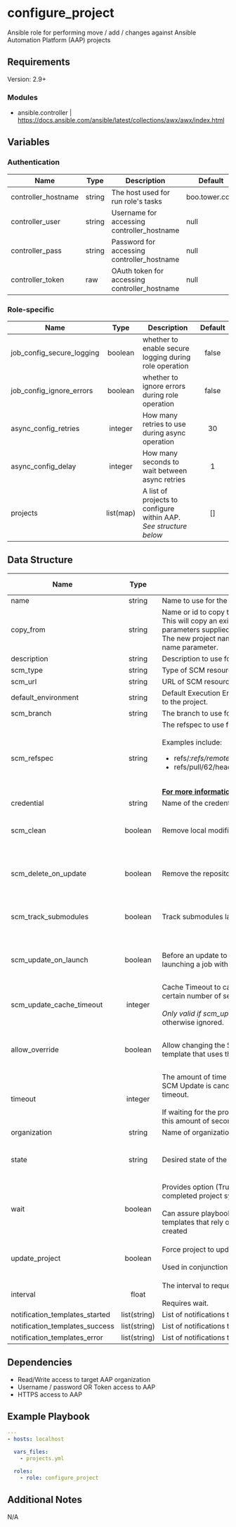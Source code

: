 # configure_project

Ansible role for performing move / add / changes against Ansible Automation Platform (AAP) projects

## Requirements

Version: 2.9+

### Modules
  - ansible.controller | https://docs.ansible.com/ansible/latest/collections/awx/awx/index.html

## Variables

### Authentication

| Name                | Type   | Description                                   | Default           |
| ------------------- | ------ | --------------------------------------------- | ----------------- |
| controller_hostname | string | The host used for run role's tasks            | boo.tower.com     |
| controller_user     | string | Username for accessing controller_hostname    | null              |
| controller_pass     | string | Password for accessing controller_hostname    | null              |
| controller_token    | raw    | OAuth token for accessing controller_hostname | null              |

### Role-specific

| Name                      |   Type    | Description                                                       | Default |
| ------------------------- | :-------: | ----------------------------------------------------------------- | :-----: |
| job_config_secure_logging |  boolean  | whether to enable secure logging during role operation            |  false  |
| job_config_ignore_errors  |  boolean  | whether to ignore errors during role operation                    |  false  |
| async_config_retries      |  integer  | How many retries to use during async operation                    |   30    |
| async_config_delay        |  integer  | How many seconds to wait between async retries                    |    1    |
| projects                  | list(map) | A list of projects to configure within AAP. *See structure below* |   []    |

## Data Structure

| Name                           |     Type     | Description                                                                                                                                                                                                                                                                                                                                                 | Choice / Default                                         |
| ------------------------------ | :----------: | ----------------------------------------------------------------------------------------------------------------------------------------------------------------------------------------------------------------------------------------------------------------------------------------------------------------------------------------------------------- | -------------------------------------------------------- |
| name                           |    string    | Name to use for the project.                                                                                                                                                                                                                                                                                                                                |                                                          |
| copy_from                      |    string    | Name or id to copy the project from.<br>This will copy an existing project and change any parameters supplied.<br>The new project name will be the one provided in the name parameter.                                                                                                                                                                      |                                                          |
| description                    |    string    | Description to use for the project.                                                                                                                                                                                                                                                                                                                         |                                                          |
| scm_type                       |    string    | Type of SCM resource.                                                                                                                                                                                                                                                                                                                                       |                                                          |
| scm_url                        |    string    | URL of SCM resource.                                                                                                                                                                                                                                                                                                                                        |                                                          |
| default_environment            |    string    | Default Execution Environment to use for jobs relating to the project.                                                                                                                                                                                                                                                                                      |                                                          |
| scm_branch                     |    string    | The branch to use for the SCM resource.                                                                                                                                                                                                                                                                                                                     |                                                          |
| scm_refspec                    |    string    | The refspec to use for the SCM resource.<br><br>Examples include:<ul><li>refs/*:refs/remotes/origin/*</li><li>refs/pull/62/head:refs/remotes/origin/pull/62/head</li></ul><br>**[For more information, refer to the Documentation.](https://aap.ascension.org/#/projects/221/edit:~:text=For%20more%20information%2C%20refer%20to%20the%20Documentation.)** |                                                          |
| credential                     |    string    | Name of the credential to use with this SCM resource.                                                                                                                                                                                                                                                                                                       |                                                          |
| scm_clean                      |   boolean    | Remove local modifications before updating.                                                                                                                                                                                                                                                                                                                 | **CHOICES**:<ul><li>true</li><li>**false**</li></ul>     |
| scm_delete_on_update           |   boolean    | Remove the repository completely before updating.                                                                                                                                                                                                                                                                                                           | **CHOICES**:<ul><li>true</li><li>**false**</li></ul>     |
| scm_track_submodules           |   boolean    | Track submodules latest commit on specified branch.                                                                                                                                                                                                                                                                                                         | **CHOICES**:<ul><li>true</li><li>**false**</li></ul>     |
| scm_update_on_launch           |   boolean    | Before an update to the local repository before launching a job with this project.                                                                                                                                                                                                                                                                          | **CHOICES**:<ul><li>true</li><li>**false**</li></ul>     |
| scm_update_cache_timeout       |   integer    | Cache Timeout to cache prior project syncs for a certain number of seconds.<br><br>*Only valid if scm_update_on_launch is to True*, otherwise ignored.                                                                                                                                                                                                      | ""                                                       |
| allow_override                 |   boolean    | Allow changing the SCM branch or revision in a job template that uses this project.                                                                                                                                                                                                                                                                         | **CHOICES**:<ul><li>true</li><li>**false**</li></ul>     |
| timeout                        |   integer    | The amount of time (in seconds) to run before the SCM Update is canceled. A value of 0 means no timeout.<br><br>If waiting for the project to update this will abort after this amount of seconds                                                                                                                                                           |                                                          |
| organization                   |    string    | Name of organization for project.                                                                                                                                                                                                                                                                                                                           | "AscTech"                                                |
| state                          |    string    | Desired state of the resource.                                                                                                                                                                                                                                                                                                                              | **CHOICES**:<ul><li>**present**</li><li>absent</li></ul> |
| wait                           |   boolean    | Provides option (True by default) to wait for completed project sync before returning<br><br>Can assure playbook files are populated so that job templates that rely on the project may be successfully created                                                                                                                                             | **CHOICES**:<ul><li>**true**</li><li>false</li></ul>     |
| update_project                 |   boolean    | Force project to update after changes.<br><br>Used in conjunction with wait, interval, and timeout.                                                                                                                                                                                                                                                         | **CHOICES**:<ul><li>true</li><li>**false**</li></ul>     |
| interval                       |    float     | The interval to request an update from the controller.<br><br>Requires wait.                                                                                                                                                                                                                                                                                | 1                                                        |
| notification_templates_started | list(string) | List of notifications to send on start                                                                                                                                                                                                                                                                                                                      | ""                                                       |
| notification_templates_success | list(string) | List of notifications to send on success                                                                                                                                                                                                                                                                                                                    | ""                                                       |
| notification_templates_error   | list(string) | List of notifications to send on failure                                                                                                                                                                                                                                                                                                                    | ""                                                       |


## Dependencies

- Read/Write access to target AAP organization
- Username / password OR Token access to AAP
- HTTPS access to AAP

## Example Playbook

```yaml
---
- hosts: localhost

  vars_files:
    - projects.yml

  roles:
    - role: configure_project
```

## Additional Notes

N/A
